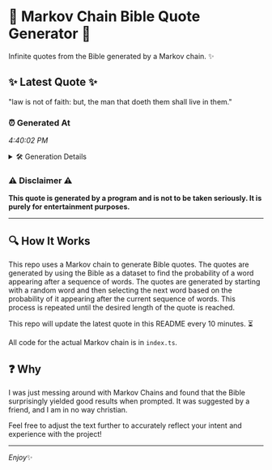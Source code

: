 # 📖 Markov Chain Bible Quote Generator 📖

Infinite quotes from the Bible generated by a Markov chain. ✨

## ✨ Latest Quote ✨
"law is not of faith: but, the man that doeth them shall live in them."

### ⏰ Generated At
*4:40:02 PM*

<details>
    <summary>🛠️ Generation Details</summary>
    <p>
        <strong>🌱 Seed:</strong> law<br>
        <strong>🔄 Iterations:</strong> 14<br>
        <strong>📜 Context History:</strong><br>[ law ]: is<br>[ law, is ]: not<br>[ law, is, not ]: of<br>[ law, is, not, of ]: faith:<br>[ law, is, not, of, faith: ]: but,<br>[ law, is, not, of, faith:, but, ]: the<br>[ is, not, of, faith:, but,, the ]: man<br>[ not, of, faith:, but,, the, man ]: that<br>[ of, faith:, but,, the, man, that ]: doeth<br>[ faith:, but,, the, man, that, doeth ]: them<br>[ but,, the, man, that, doeth, them ]: shall<br>[ the, man, that, doeth, them, shall ]: live<br>[ man, that, doeth, them, shall, live ]: in<br>[ that, doeth, them, shall, live, in ]: them.<br>
    </p>
</details>

### ⚠️ Disclaimer ⚠️
**This quote is generated by a program and is not to be taken seriously. It is purely for entertainment purposes.**

---

## 🔍 How It Works

This repo uses a Markov chain to generate Bible quotes. The quotes are generated by using the Bible as a dataset to find the probability of a word appearing after a sequence of words. The quotes are generated by starting with a random word and then selecting the next word based on the probability of it appearing after the current sequence of words. This process is repeated until the desired length of the quote is reached.

This repo will update the latest quote in this README every 10 minutes. ⏳

All code for the actual Markov chain is in `index.ts`.

## ❓ Why

I was just messing around with Markov Chains and found that the Bible surprisingly yielded good results when prompted. 
It was suggested by a friend, and I am in no way christian.

Feel free to adjust the text further to accurately reflect your intent and experience with the project!

---

*Enjoy*✨

